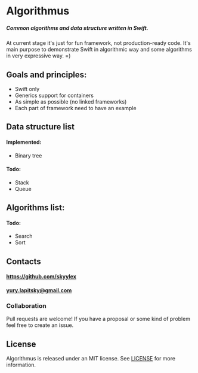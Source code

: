 # Algorithmus

##### Common algorithms and data structure written in Swift. 

At current stage it's just for fun framework, not production-ready code. It's main purpose to demonstrate Swift in algorithmic way and some algorithms in very expressive way. =)

## Goals and principles:

- Swift only
- Generics support for containers
- As simple as possible (no linked frameworks)
- Each part of framework need to have an example

## Data structure list 
#### Implemented:
- Binary tree

#### Todo:
- Stack
- Queue

## Algorithms list:
#### Todo:
- Search
- Sort


## Contacts

#### https://github.com/skyylex

#### yury.lapitsky@gmail.com

### Collaboration

Pull requests are welcome! If you have a proposal or some kind of problem feel free to create an issue.

## License

Algorithmus is released under an MIT license. See [LICENSE](https://github.com/skyylex/Algorithmus/blob/master/LICENSE) for more information.
